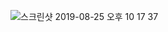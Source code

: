 ![스크린샷 2019-08-25 오후 10 17 37](https://user-images.githubusercontent.com/44438752/63650504-32014580-c786-11e9-94bf-70b105c01615.png)
